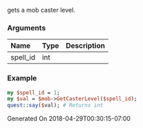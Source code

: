 gets a mob caster level.
### Arguments
**Name**|**Type**|**Description**
:---|:---|:---
spell_id|int|

### Example

```perl
my $spell_id = 1;
my $val = $mob->GetCasterLevel($spell_id);
quest::say($val); # Returns int
```


Generated On 2018-04-29T00:30:15-07:00